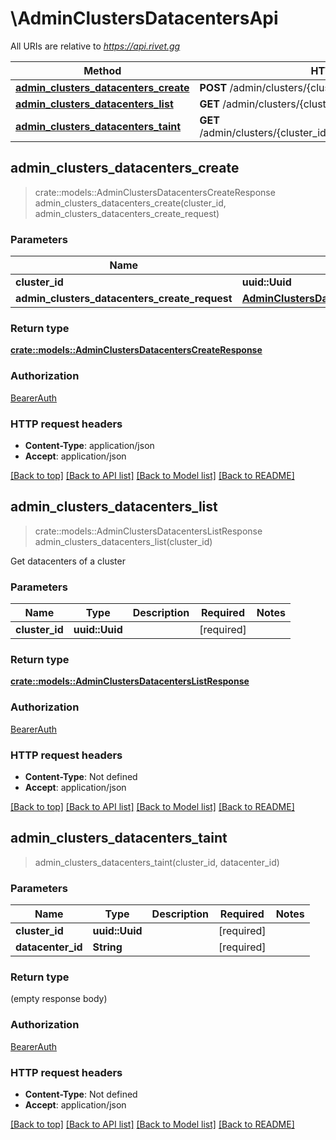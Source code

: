 # \AdminClustersDatacentersApi

All URIs are relative to *https://api.rivet.gg*

Method | HTTP request | Description
------------- | ------------- | -------------
[**admin_clusters_datacenters_create**](AdminClustersDatacentersApi.md#admin_clusters_datacenters_create) | **POST** /admin/clusters/{cluster_id}/datacenters | 
[**admin_clusters_datacenters_list**](AdminClustersDatacentersApi.md#admin_clusters_datacenters_list) | **GET** /admin/clusters/{cluster_id}/datacenters | 
[**admin_clusters_datacenters_taint**](AdminClustersDatacentersApi.md#admin_clusters_datacenters_taint) | **GET** /admin/clusters/{cluster_id}/datacenters/{datacenter_id}/taint | 



## admin_clusters_datacenters_create

> crate::models::AdminClustersDatacentersCreateResponse admin_clusters_datacenters_create(cluster_id, admin_clusters_datacenters_create_request)


### Parameters


Name | Type | Description  | Required | Notes
------------- | ------------- | ------------- | ------------- | -------------
**cluster_id** | **uuid::Uuid** |  | [required] |
**admin_clusters_datacenters_create_request** | [**AdminClustersDatacentersCreateRequest**](AdminClustersDatacentersCreateRequest.md) |  | [required] |

### Return type

[**crate::models::AdminClustersDatacentersCreateResponse**](AdminClustersDatacentersCreateResponse.md)

### Authorization

[BearerAuth](../README.md#BearerAuth)

### HTTP request headers

- **Content-Type**: application/json
- **Accept**: application/json

[[Back to top]](#) [[Back to API list]](../README.md#documentation-for-api-endpoints) [[Back to Model list]](../README.md#documentation-for-models) [[Back to README]](../README.md)


## admin_clusters_datacenters_list

> crate::models::AdminClustersDatacentersListResponse admin_clusters_datacenters_list(cluster_id)


Get datacenters of a cluster

### Parameters


Name | Type | Description  | Required | Notes
------------- | ------------- | ------------- | ------------- | -------------
**cluster_id** | **uuid::Uuid** |  | [required] |

### Return type

[**crate::models::AdminClustersDatacentersListResponse**](AdminClustersDatacentersListResponse.md)

### Authorization

[BearerAuth](../README.md#BearerAuth)

### HTTP request headers

- **Content-Type**: Not defined
- **Accept**: application/json

[[Back to top]](#) [[Back to API list]](../README.md#documentation-for-api-endpoints) [[Back to Model list]](../README.md#documentation-for-models) [[Back to README]](../README.md)


## admin_clusters_datacenters_taint

> admin_clusters_datacenters_taint(cluster_id, datacenter_id)


### Parameters


Name | Type | Description  | Required | Notes
------------- | ------------- | ------------- | ------------- | -------------
**cluster_id** | **uuid::Uuid** |  | [required] |
**datacenter_id** | **String** |  | [required] |

### Return type

 (empty response body)

### Authorization

[BearerAuth](../README.md#BearerAuth)

### HTTP request headers

- **Content-Type**: Not defined
- **Accept**: application/json

[[Back to top]](#) [[Back to API list]](../README.md#documentation-for-api-endpoints) [[Back to Model list]](../README.md#documentation-for-models) [[Back to README]](../README.md)


